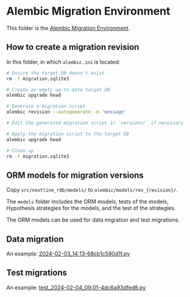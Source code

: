 # Alembic Migration Environment

This folder is the [Alembic Migration Environment](https://alembic.sqlalchemy.org/en/latest/tutorial.html#the-migration-environment).

## How to create a migration revision

In this folder, in which `alembic.ini` is located:

```bash
# Ensure the target DB doesn't exist
rm -f migration.sqlite3

# Create an empty up-to-date target DB
alembic upgrade head

# Generate a migration script
alembic revision --autogenerate -m 'message'

# Edit the generated migration script in `versions/` if necessary

# Apply the migration script to the target DB
alembic upgrade head

# Clean up
rm -f migration.sqlite3
```

## ORM models for migration versions

Copy `src/nextline_rdb/models/` to `alembic/models/rev_{revision}/`.

The `models` folder includes the ORM models, tests of the models,
Hypothesis strategies for the models, and the test of the strategies.

The ORM models can be used for data migration and test migrations.

## Data migration

An example:
[2024-02-03_14:13-68cb1c590d1f.py](https://github.com/simonsobs/nextline-rdb/blob/v0.5.0/src/nextline_rdb/alembic/versions/2024-02-03_14%3A13-68cb1c590d1f.py)

## Test migrations

An example:
[test_2024-02-04_09:01-4dc6a93dfed8.py](https://github.com/simonsobs/nextline-rdb/blob/v0.5.0/tests/alembic/migrations/test_2024-02-04_09%3A01-4dc6a93dfed8.py)

